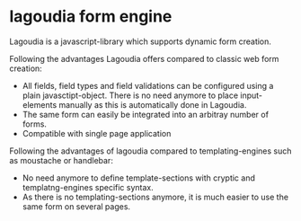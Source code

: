 lagoudia form engine
====================

Lagoudia is a javascript-library which supports dynamic form creation.

Following the advantages Lagoudia offers compared to classic web form creation:
* All fields, field types and field validations can be configured using a plain javasctipt-object. There is no need anymore to place input-elements manually as this is automatically done in Lagoudia.
* The same form can easily be integrated into an arbitray number of forms.
* Compatible with single page application


Following the advantages of lagoudia compared to templating-engines such as moustache or handlebar:
* No need anymore to define template-sections with cryptic and templatng-engines specific syntax.
* As there is no templating-sections anymore, it is much easier to use the same form on several pages.
